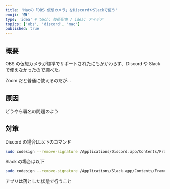 ```yaml
---
title: 'Macの「OBS 仮想カメラ」をDiscordやSlackで使う'
emoji: '📷'
type: 'idea' # tech: 技術記事 / idea: アイデア
topics: ['obs', 'discord', 'mac']
published: true
---
```


## 概要

OBS の仮想カメラが標準でサポートされたにもかかわらず、Discord や Slack で使えなかったので調べた。

Zoom だと普通に使えるのだが...

## 原因

どうやら署名の問題のよう

## 対策

Discord の場合は以下のコマンド

```sh
sudo codesign --remove-signature /Applications/Discord.app/Contents/Frameworks/Discord\ Helper\ \(GPU\).app /Applications/Discord.app/Contents/Frameworks/Discord\ Helper\ \(Plugin\).app /Applications/Discord.app/Contents/Frameworks/Discord\ Helper\ \(Renderer\).app /Applications/Discord.app/Contents/Frameworks/Discord\ Helper.app
```

Slack の場合は以下

```sh
sudo codesign --remove-signature /Applications/Slack.app/Contents/Frameworks/Slack\ Helper\ \(GPU\).app /Applications/Slack.app/Contents/Frameworks/Slack\ Helper\ \(Plugin\).app /Applications/Slack.app/Contents/Frameworks/Slack\ Helper\ \(Renderer\).app /Applications/Slack.app/Contents/Frameworks/Slack\ Helper.app
```

アプリは落とした状態で行うこと
